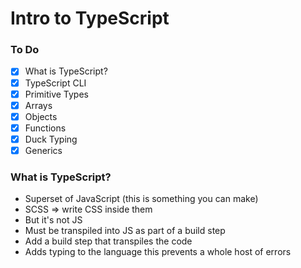 # Intro to TypeScript

### To Do
* [x] What is TypeScript?
* [x] TypeScript CLI
* [x] Primitive Types
* [x] Arrays
* [x] Objects
* [x] Functions
* [x] Duck Typing
* [x] Generics

### What is TypeScript?
* Superset of JavaScript (this is something you can make)
* SCSS => write CSS inside them
* But it's not JS
* Must be transpiled into JS as part of a build step
* Add a build step that transpiles the code
* Adds typing to the language this prevents a whole host of errors












###
